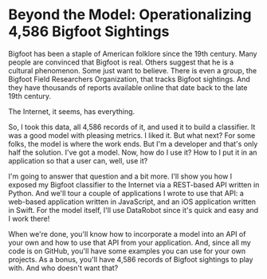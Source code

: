 # Beyond the Model: Operationalizing 4,586 Bigfoot Sightings

Bigfoot has been a staple of American folklore since the 19th century. Many people are convinced that Bigfoot is real. Others suggest that he is a cultural phenomenon. Some just want to believe. There is even a group, the Bigfoot Field Researchers Organization, that tracks Bigfoot sightings. And they have thousands of reports available online that date back to the late 19th century.

The Internet, it seems, has everything.

So, I took this data, all 4,586 records of it, and used it to build a classifier. It was a good model with pleasing metrics. I liked it. But what next? For some folks, the model is where the work ends. But I'm a developer and that's only half the solution. I've got a model. Now, how do I use it? How to I put it in an application so that a user can, well, use it?

I'm going to answer that question and a bit more. I'll show you how I exposed my Bigfoot classifier to the Internet via a REST-based API written in Python. And we'll tour a couple of applications I wrote to use that API: a web-based application written in JavaScript, and an iOS application written in Swift. For the model itself, I'll use DataRobot since it's quick and easy and I work there!

When we're done, you'll know how to incorporate a model into an API of your own and how to use that API from your application. And, since all my code is on GitHub, you'll have some examples you can use for your own projects. As a bonus, you'll have 4,586 records of Bigfoot sightings to play with. And who doesn't want that?
